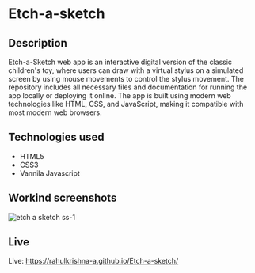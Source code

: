 # Etch-a-sketch

## Description

Etch-a-Sketch web app is an interactive digital version of the classic children's toy, where users can draw with a virtual stylus on a simulated  screen by using mouse movements  to control the stylus movement. The repository includes all necessary files and documentation for running the app locally or deploying it online. The app is built using modern web technologies like HTML, CSS, and JavaScript, making it compatible with most modern web browsers. 

## Technologies used 
- HTML5
- CSS3
- Vannila Javascript

## Workind screenshots
![etch a sketch ss-1](https://user-images.githubusercontent.com/109454528/235587830-8eb58eda-76f4-448e-ae29-d96935c18048.png)

## Live
Live: https://rahulkrishna-a.github.io/Etch-a-sketch/
